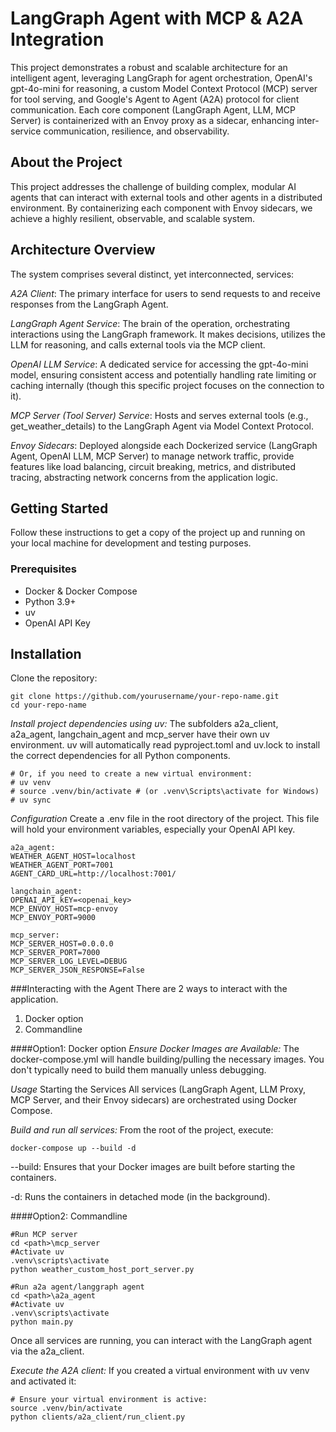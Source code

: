 # LangGraph Agent with MCP & A2A Integration
This project demonstrates a robust and scalable architecture for an intelligent agent, leveraging LangGraph for agent orchestration, OpenAI's gpt-4o-mini for reasoning, a custom Model Context Protocol (MCP) server for tool serving, and Google's Agent to Agent (A2A) protocol for client communication. Each core component (LangGraph Agent, LLM, MCP Server) is containerized with an Envoy proxy as a sidecar, enhancing inter-service communication, resilience, and observability.

## About the Project
This project addresses the challenge of building complex, modular AI agents that can interact with external tools and other agents in a distributed environment. By containerizing each component with Envoy sidecars, we achieve a highly resilient, observable, and scalable system.

## Architecture Overview
The system comprises several distinct, yet interconnected, services:

*A2A Client*: The primary interface for users to send requests to and receive responses from the LangGraph Agent.

*LangGraph Agent Service*: The brain of the operation, orchestrating interactions using the LangGraph framework. It makes decisions, utilizes the LLM for reasoning, and calls external tools via the MCP client.

*OpenAI LLM Service*: A dedicated service for accessing the gpt-4o-mini model, ensuring consistent access and potentially handling rate limiting or caching internally (though this specific project focuses on the connection to it).

*MCP Server (Tool Server) Service*: Hosts and serves external tools (e.g., get_weather_details) to the LangGraph Agent via Model Context Protocol.

*Envoy Sidecars*: Deployed alongside each Dockerized service (LangGraph Agent, OpenAI LLM, MCP Server) to manage network traffic, provide features like load balancing, circuit breaking, metrics, and distributed tracing, abstracting network concerns from the application logic.

## Getting Started
Follow these instructions to get a copy of the project up and running on your local machine for development and testing purposes.

### Prerequisites
* Docker & Docker Compose
* Python 3.9+
* uv
* OpenAI API Key

## Installation
Clone the repository:

```
git clone https://github.com/yourusername/your-repo-name.git
cd your-repo-name
```
*Install project dependencies using uv:*
The subfolders a2a_client, a2a_agent, langchain_agent and mcp_server have their own uv environment. uv will automatically read pyproject.toml and uv.lock to install the correct dependencies for all Python components.

```uv sync
# Or, if you need to create a new virtual environment:
# uv venv
# source .venv/bin/activate # (or .venv\Scripts\activate for Windows)
# uv sync
```
*Configuration*
Create a .env file in the root directory of the project. This file will hold your environment variables, especially your OpenAI API key.
```
a2a_agent:
WEATHER_AGENT_HOST=localhost
WEATHER_AGENT_PORT=7001
AGENT_CARD_URL=http://localhost:7001/
```
```
langchain_agent:
OPENAI_API_kEY=<openai_key>
MCP_ENVOY_HOST=mcp-envoy
MCP_ENVOY_PORT=9000
```
```
mcp_server:
MCP_SERVER_HOST=0.0.0.0
MCP_SERVER_PORT=7000
MCP_SERVER_LOG_LEVEL=DEBUG
MCP_SERVER_JSON_RESPONSE=False
```

###Interacting with the Agent
There are 2 ways to interact with the application.
1. Docker option
2. Commandline

####Option1: Docker option
*Ensure Docker Images are Available:*
The docker-compose.yml will handle building/pulling the necessary images. You don't typically need to build them manually unless debugging.

*Usage*
Starting the Services
All services (LangGraph Agent, LLM Proxy, MCP Server, and their Envoy sidecars) are orchestrated using Docker Compose.

*Build and run all services:*
From the root of the project, execute:

```
docker-compose up --build -d
```
--build: Ensures that your Docker images are built before starting the containers.

-d: Runs the containers in detached mode (in the background).

####Option2: Commandline
```
#Run MCP server
cd <path>\mcp_server
#Activate uv
.venv\scripts\activate
python weather_custom_host_port_server.py
```
```
#Run a2a agent/langgraph agent
cd <path>\a2a_agent
#Activate uv
.venv\scripts\activate
python main.py
```
Once all services are running, you can interact with the LangGraph agent via the a2a_client.

*Execute the A2A client:*
If you created a virtual environment with uv venv and activated it:
```
# Ensure your virtual environment is active: 
source .venv/bin/activate
python clients/a2a_client/run_client.py 
```
